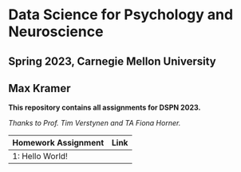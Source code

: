 # Data Science for Psychology and Neuroscience
## Spring 2023, Carnegie Mellon University
## Max Kramer

**This repository contains all assignments for DSPN 2023.**

*Thanks to Prof. Tim Verstynen and TA Fiona Horner.*

| Homework Assignment | Link |
| ------------------- | ---- |
| 1: Hello World!     |      |


